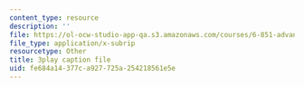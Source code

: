 ```yaml
---
content_type: resource
description: ''
file: https://ol-ocw-studio-app-qa.s3.amazonaws.com/courses/6-851-advanced-data-structures-spring-2012/fe684a14377ca927725a254218561e5e_RecEYrnvGPM.srt
file_type: application/x-subrip
resourcetype: Other
title: 3play caption file
uid: fe684a14-377c-a927-725a-254218561e5e
---
```

